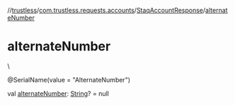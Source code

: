 //[trustless](../../../index.md)/[com.trustless.requests.accounts](../index.md)/[StaqAccountResponse](index.md)/[alternateNumber](alternate-number.md)

# alternateNumber

\

@SerialName(value = &quot;AlternateNumber&quot;)

val [alternateNumber](alternate-number.md): [String](https://kotlinlang.org/api/latest/jvm/stdlib/kotlin/-string/index.html)? = null
